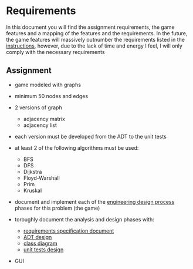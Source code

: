 # Requirements

In this document you will find the assignment requirements, the game features and a mapping of the features and the requirements.
In the future, the game features will massively outnumber the requirements listed in the [instructions](./Instructions.md), however, due to the lack of time and energy I feel, I will only comply with the necessary requirements

## Assignment

- game modeled with graphs

- minimum 50 nodes and edges

- 2 versions of graph
  - adjacency matrix
  - adjacency list

- each version must be developed from the ADT to the unit tests

- at least 2 of the following algorithms must be used:
  - BFS
  - DFS
  - Dijkstra
  - Floyd-Warshall
  - Prim
  - Kruskal

- document and implement each of the [engineering design process](./design.md) phases for this problem (the game)

- toroughly document the analysis and design phases with:
  - [requirements specification document](./requirements.md)
  - [ADT design](./graph.md)
  - [class diagram]()
  - [unit tests design](./tests.md)

- GUI

